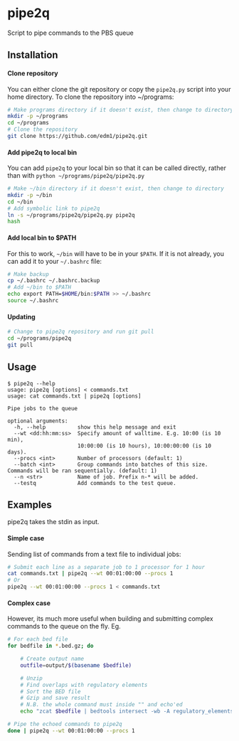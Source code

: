 # pipe2q
Script to pipe commands to the PBS queue

## Installation

#### Clone repository
You can either clone the git repository or copy the `pipe2q.py` script into your home directory. To clone the repository into ~/programs:

```bash
# Make programs directory if it doesn't exist, then change to directory
mkdir -p ~/programs
cd ~/programs
# Clone the repository
git clone https://github.com/edm1/pipe2q.git
```

#### Add pipe2q to local bin
You can add `pipe2q` to your local bin so that it can be called directly, rather than with `python ~/programs/pipe2q/pipe2q.py`

```bash
# Make ~/bin directory if it doesn't exist, then change to directory
mkdir -p ~/bin
cd ~/bin
# Add symbolic link to pipe2q
ln -s ~/programs/pipe2q/pipe2q.py pipe2q
hash
```

####  Add local bin to $PATH
For this to work, `~/bin` will have to be in your `$PATH`. If it is not already, you can add it to your `~/.bashrc` file:

```bash
# Make backup
cp ~/.bashrc ~/.bashrc.backup
# Add ~/bin to $PATH
echo export PATH=$HOME/bin:$PATH >> ~/.bashrc
source ~/.bashrc
```

####  Updating
```bash
# Change to pipe2q repository and run git pull
cd ~/programs/pipe2q
git pull
```

## Usage

```
$ pipe2q --help
usage: pipe2q [options] < commands.txt
usage: cat commands.txt | pipe2q [options]

Pipe jobs to the queue

optional arguments:
  -h, --help          show this help message and exit
  --wt <dd:hh:mm:ss>  Specify amount of walltime. E.g. 10:00 (is 10 min),
                      10:00:00 (is 10 hours), 10:00:00:00 (is 10 days).
  --procs <int>       Number of processors (default: 1)
  --batch <int>       Group commands into batches of this size. Commands will be ran sequentially. (default: 1)
  --n <str>           Name of job. Prefix n-* will be added.
  --testq             Add commands to the test queue.
```

## Examples

pipe2q takes the stdin as input.

#### Simple case
Sending list of commands from a text file to individual jobs:

```bash
# Submit each line as a separate job to 1 processor for 1 hour
cat commands.txt | pipe2q --wt 00:01:00:00 --procs 1
# Or
pipe2q --wt 00:01:00:00 --procs 1 < commands.txt
```

#### Complex case
However, its much more useful when building and submitting complex commands to the queue on the fly. Eg.

```bash
# For each bed file
for bedfile in *.bed.gz; do

    # Create output name
    outfile=output/$(basename $bedfile)

    # Unzip
    # Find overlaps with regulatory elements
    # Sort the BED file
    # Gzip and save result
    # N.B. the whole command must inside "" and echo'ed
    echo "zcat $bedfile | bedtools intersect -wb -A regulatory_elements.bed.gz -B - | sort-bed | gzip -c > $outfile"

# Pipe the echoed commands to pipe2q
done | pipe2q --wt 00:01:00:00 --procs 1
```
